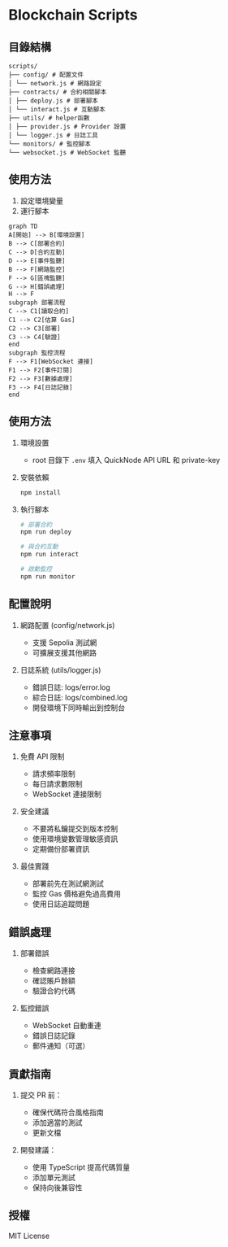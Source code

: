 # Blockchain Scripts

## 目錄結構

```
scripts/
├── config/ # 配置文件
│ └── network.js # 網路設定
├── contracts/ # 合約相關腳本
│ ├── deploy.js # 部署腳本
│ └── interact.js # 互動腳本
├── utils/ # helper函數
│ ├── provider.js # Provider 設置
│ └── logger.js # 日誌工具
└── monitors/ # 監控腳本
└── websocket.js # WebSocket 監聽
```

## 使用方法

1. 設定環境變量
2. 運行腳本

```mermaid
graph TD
A[開始] --> B[環境設置]
B --> C[部署合約]
C --> D[合約互動]
D --> E[事件監聽]
B --> F[網路監控]
F --> G[區塊監聽]
G --> H[錯誤處理]
H --> F
subgraph 部署流程
C --> C1[讀取合約]
C1 --> C2[估算 Gas]
C2 --> C3[部署]
C3 --> C4[驗證]
end
subgraph 監控流程
F --> F1[WebSocket 連接]
F1 --> F2[事件訂閱]
F2 --> F3[數據處理]
F3 --> F4[日誌記錄]
end
```

## 使用方法

1. 環境設置

   - root 目錄下 `.env` 填入 QuickNode API URL 和 private-key

2. 安裝依賴

   ```bash
   npm install
   ```

3. 執行腳本

   ```bash
   # 部署合約
   npm run deploy

   # 與合約互動
   npm run interact

   # 啟動監控
   npm run monitor
   ```

## 配置說明

1. 網路配置 (config/network.js)

   - 支援 Sepolia 測試網
   - 可擴展支援其他網路

2. 日誌系統 (utils/logger.js)
   - 錯誤日誌: logs/error.log
   - 綜合日誌: logs/combined.log
   - 開發環境下同時輸出到控制台

## 注意事項

1. 免費 API 限制

   - 請求頻率限制
   - 每日請求數限制
   - WebSocket 連接限制

2. 安全建議

   - 不要將私鑰提交到版本控制
   - 使用環境變數管理敏感資訊
   - 定期備份部署資訊

3. 最佳實踐
   - 部署前先在測試網測試
   - 監控 Gas 價格避免過高費用
   - 使用日誌追蹤問題

## 錯誤處理

1. 部署錯誤

   - 檢查網路連接
   - 確認賬戶餘額
   - 驗證合約代碼

2. 監控錯誤
   - WebSocket 自動重連
   - 錯誤日誌記錄
   - 郵件通知（可選）

## 貢獻指南

1. 提交 PR 前：

   - 確保代碼符合風格指南
   - 添加適當的測試
   - 更新文檔

2. 開發建議：
   - 使用 TypeScript 提高代碼質量
   - 添加單元測試
   - 保持向後兼容性

## 授權

MIT License
